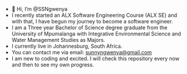 - 👋 Hi, I’m @SSNgwenya
- I recently started an ALX Software Engineering Course (ALX SE) and with that, I have begun my journey to become a software engineer.
- I am a Three year Bachelor of Science degree graduate from the University of Mpumalanga with Integrative Environmental Science and Water Management Studies as Majors.
- I currently live in Johannesburg, South Africa.
- You can contact me via email: sunnyngwenya@gmail.com
- I am new to coding and excited. I will check this repository every now and then to see my own progress.

<!---
SSNgwenya/SSNgwenya is a ✨ special ✨ repository because its `README.md` (this file) appears on your GitHub profile.
You can click the Preview link to take a look at your changes.
--->

